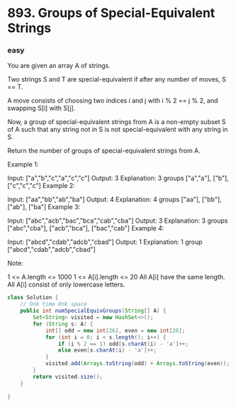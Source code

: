 # 893. Groups of Special-Equivalent Strings
### easy
You are given an array A of strings.

Two strings S and T are special-equivalent if after any number of moves, S == T.

A move consists of choosing two indices i and j with i % 2 == j % 2, and swapping S[i] with S[j].

Now, a group of special-equivalent strings from A is a non-empty subset S of A such that any string not in S is not special-equivalent with any string in S.

Return the number of groups of special-equivalent strings from A.

 

Example 1:

Input: ["a","b","c","a","c","c"]
Output: 3
Explanation: 3 groups ["a","a"], ["b"], ["c","c","c"]
Example 2:

Input: ["aa","bb","ab","ba"]
Output: 4
Explanation: 4 groups ["aa"], ["bb"], ["ab"], ["ba"]
Example 3:

Input: ["abc","acb","bac","bca","cab","cba"]
Output: 3
Explanation: 3 groups ["abc","cba"], ["acb","bca"], ["bac","cab"]
Example 4:

Input: ["abcd","cdab","adcb","cbad"]
Output: 1
Explanation: 1 group ["abcd","cdab","adcb","cbad"]
 

Note:

1 <= A.length <= 1000
1 <= A[i].length <= 20
All A[i] have the same length.
All A[i] consist of only lowercase letters.

```java
class Solution {
    // Onk time Onk space
    public int numSpecialEquivGroups(String[] A) {
        Set<String> visited = new HashSet<>();
        for (String s: A) {
            int[] odd = new int[26], even = new int[26];
            for (int i = 0; i < s.length(); i++) {
                if (i % 2 == 1) odd[s.charAt(i) - 'a']++;
                else even[s.charAt(i) - 'a']++;
            }
            visited.add(Arrays.toString(odd) + Arrays.toString(even));
        }
        return visited.size();
    }
    
}

```
